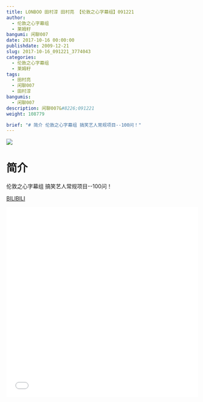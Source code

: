 ```yaml
---
title: LONBOO 田村淳 田村亮 【伦敦之心字幕组】091221
author: 
  - 伦敦之心字幕组
  - 莱姆籽
bangumi: 闲聊007
date: 2017-10-16 00:00:00
publishdate: 2009-12-21
slug: 2017-10-16_091221_3774043
categories: 
  - 伦敦之心字幕组
  - 莱姆籽
tags: 
  - 田村亮
  - 闲聊007
  - 田村淳
bangumis: 
  - 闲聊007
description: 闲聊007&#8226;091221
weight: 108779

brief: "# 简介 伦敦之心字幕组 搞笑艺人常规项目--100问！"
---
```


![](https://i.imgur.com/Wu0UNWi.jpg)

# 简介  
伦敦之心字幕组 搞笑艺人常规项目--100问！

  [BILIBILI](https://www.bilibili.com/video/av3774043/)


<div class="vcontainer">  <iframe class='video' src="//www.bilibili.com/blackboard/player.html?aid=3774043" width="100%" height="500" frameborder="0" allowfullscreen="allowfullscreen"></iframe></div>
